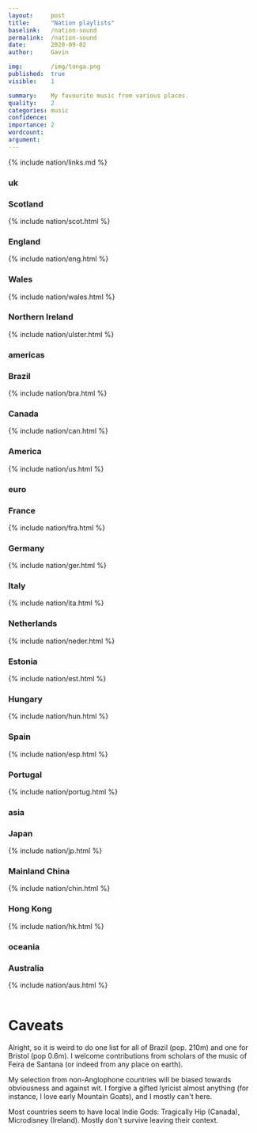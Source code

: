 ```yaml
---
layout:     post
title:      "Nation playlists"
baselink:   /nation-sound
permalink:  /nation-sound
date:       2020-09-02
author:     Gavin

img:        /img/tonga.png
published:  true
visible:    1

summary:    My favourite music from various places.
quality:    2
categories: music
confidence: 
importance: 2
wordcount:  
argument:	
---
```


{%	include nation/links.md	%}

<div class="accordion">
	<h3>uk</h3>
	<div>
		<div class="accordion">
		<h3>Scotland</h3>
		<div>
			{%	include nation/scot.html	%}
		</div>
		<!-- 	 -->
		<h3>England</h3>
		<div>
			{%	include nation/eng.html	%}
		</div>
		<!--  -->
		<h3>Wales</h3>
		<div>
			{%	include nation/wales.html	%}
		</div> 
		<!--  -->
		<h3>Northern Ireland</h3>
		<div>
			{%	include nation/ulster.html	%}
		</div>
		<!--  -->
		</div>
	</div>
	<!--  -->
	<!--  -->
	<h3>americas</h3>
	<div>
		<div class="accordion">
			<h3>Brazil</h3>
			<div>
				{%	include nation/bra.html	%}
			</div>
			<!--  -->
			<h3>Canada</h3>
			<div>
				{%	include nation/can.html	%}
			</div>
			<!--  -->
			<h3>America</h3>
			<div>
				{%	include nation/us.html	%}
			</div>
		</div>
		<!--  -->
	</div>
	<!--  -->
	<!--  -->
	<h3>euro</h3>
	<div>
		<div class="accordion">
		<!--  -->
		<h3>France</h3>
		<div>
			{%	include nation/fra.html	%}
		</div>
		<!--  -->
		<h3>Germany</h3>
		<div>
			{%	include nation/ger.html	%}
		</div>
		<!--  -->
		<h3>Italy</h3>
		<div>
			{%	include nation/ita.html	%}
		</div>
		<!--  -->
		<h3>Netherlands</h3>
		<div>
			{%	include nation/neder.html	%}
		</div>
		<!--  -->
		<h3>Estonia</h3>
		<div>
			{%	include nation/est.html	%}
		</div>
		<!--  -->
		<h3>Hungary</h3>
		<div>
			{%	include nation/hun.html	%}
		</div>
		<!--  -->
		<h3>Spain</h3>
		<div>
			{%	include nation/esp.html	%}
		</div>
		<!--  -->
		<h3>Portugal</h3>
		<div>
			{%	include nation/portug.html	%}
		</div>
		<!--  -->
		</div>
	</div>
	<!--  -->
	<!--  -->
	<h3>asia</h3>
	<div>
		<div class="accordion">
		<!--  -->
		<h3>Japan</h3>
		<div>
			{%	include nation/jp.html	%}
		</div>
		<!--  -->
		<h3>Mainland China</h3>
		<div>
			{%	include nation/chin.html	%}
		</div>
		<!--  -->
		<h3>Hong Kong</h3>
		<div>
			{%	include nation/hk.html	%}
		</div>
		<!--  -->
		</div>
	</div>
	<!--  -->
	<!--  -->
	<h3>oceania</h3>
	<div>
		<div class="accordion">
		<!--  -->
			<h3>Australia</h3>
			<div>
				{%	include nation/aus.html	%}
			</div>
		</div>
	</div>
</div>

<br>

# Caveats

Alright, so it is weird to do one list for all of Brazil (pop. 210m) and one for Bristol (pop 0.6m). I welcome contributions from scholars of the music of Feira de Santana (or indeed from any place on earth).

My selection from non-Anglophone countries will be biased towards obviousness and against wit. I forgive a gifted lyricist almost anything (for instance, I love early Mountain Goats), and I mostly can't here.

Most countries seem to have local Indie Gods: Tragically Hip (Canada), Microdisney (Ireland). Mostly don't survive leaving their context.

<br><br>

